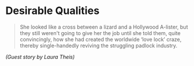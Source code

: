 Desirable Qualities
===================


>She looked like a cross between a lizard and a Hollywood A-lister, but they still weren't going to give her the job until she told them, quite convincingly, how she had created the worldwide ‘love lock’ craze, thereby single-handedly reviving the struggling padlock industry.

*(Guest story by Laura Theis)*

